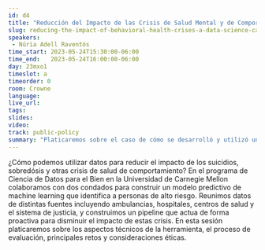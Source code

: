 ```yaml
---
id: d4
title: "Reducción del Impacto de las Crisis de Salud Mental y de Comportamiento: Un caso de estudio de ciencia de datos"
slug: reducing-the-impact-of-behavioral-health-crises-a-data-science-case-study
speakers:
 - Núria Adell Raventós
time_start: 2023-05-24T15:30:00-06:00
time_end:   2023-05-24T16:00:00-06:00
day: 23mxo1
timeslot: a
timeorder: 0
room: Crowne
language: 
live_url: 
tags:
slides: 
video:  
track: public-policy
summary: "Platicaremos sobre el caso de cómo se desarrolló y utilizó un modelo predictivo para identificar personas de alto riesgo de crisis de salud de comportamiento"
---
```


¿Cómo podemos utilizar datos para reducir el impacto de los suicidios, sobredósis y otras crisis de salud de comportamiento? En el programa de Ciencia de Datos para el Bien en la Universidad de Carnegie Mellon colaboramos con dos condados para construir un modelo predictivo de machine learning que identifica a personas de alto riesgo. Reunimos datos de distintas fuentes incluyendo ambulancias, hospitales, centros de salud y el sistema de justicia, y construimos un pipeline que actua de forma proactiva para disminuir el impacto de estas crisis. En esta sesión platicaremos sobre los aspectos técnicos de la herramienta, el proceso de evaluación, principales retos y consideraciones éticas.